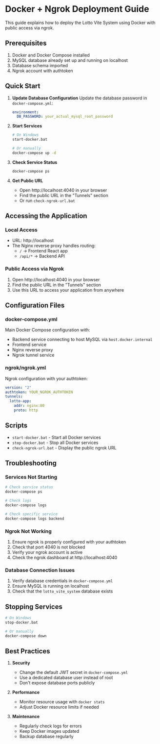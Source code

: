 # Docker + Ngrok Deployment Guide

This guide explains how to deploy the Lotto Vite System using Docker with public access via ngrok.

## Prerequisites

1. Docker and Docker Compose installed
2. MySQL database already set up and running on localhost
3. Database schema imported
4. Ngrok account with authtoken

## Quick Start

1. **Update Database Configuration**
   Update the database password in `docker-compose.yml`:
   ```yaml
   environment:
     DB_PASSWORD: your_actual_mysql_root_password
   ```

2. **Start Services**
   ```bash
   # On Windows
   start-docker.bat
   
   # Or manually
   docker-compose up -d
   ```

3. **Check Service Status**
   ```bash
   docker-compose ps
   ```

4. **Get Public URL**
   - Open http://localhost:4040 in your browser
   - Find the public URL in the "Tunnels" section
   - Or run `check-ngrok-url.bat`

## Accessing the Application

### Local Access
- URL: http://localhost
- The Nginx reverse proxy handles routing:
  - `/` → Frontend React app
  - `/api/*` → Backend API

### Public Access via Ngrok
1. Open http://localhost:4040 in your browser
2. Find the public URL in the "Tunnels" section
3. Use this URL to access your application from anywhere

## Configuration Files

### docker-compose.yml
Main Docker Compose configuration with:
- Backend service connecting to host MySQL via `host.docker.internal`
- Frontend service
- Nginx reverse proxy
- Ngrok tunnel service

### ngrok/ngrok.yml
Ngrok configuration with your authtoken:
```yaml
version: "2"
authtoken: YOUR_NGROK_AUTHTOKEN
tunnels:
  lotto-app:
    addr: nginx:80
    proto: http
```

## Scripts

- `start-docker.bat` - Start all Docker services
- `stop-docker.bat` - Stop all Docker services
- `check-ngrok-url.bat` - Display the public ngrok URL

## Troubleshooting

### Services Not Starting
```bash
# Check service status
docker-compose ps

# Check logs
docker-compose logs

# Check specific service
docker-compose logs backend
```

### Ngrok Not Working
1. Ensure ngrok is properly configured with your authtoken
2. Check that port 4040 is not blocked
3. Verify your ngrok account is active
4. Check the ngrok dashboard at http://localhost:4040

### Database Connection Issues
1. Verify database credentials in `docker-compose.yml`
2. Ensure MySQL is running on localhost
3. Check that the `lotto_vite_system` database exists

## Stopping Services

```bash
# On Windows
stop-docker.bat

# Or manually
docker-compose down
```

## Best Practices

1. **Security**
   - Change the default JWT secret in `docker-compose.yml`
   - Use a dedicated database user instead of root
   - Don't expose database ports publicly

2. **Performance**
   - Monitor resource usage with `docker stats`
   - Adjust Docker resource limits if needed

3. **Maintenance**
   - Regularly check logs for errors
   - Keep Docker images updated
   - Backup database regularly